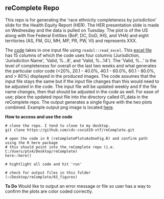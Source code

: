 ## reComplete Repo

This repo is for generating the 'race ethnicity completeness by jurisdiction' slide for the Health Equity Report (HER). The HER presentation slide is made on Wednesday and the data is pulled on Tuesday. The plot is of the US along with five Federal Entities (BoP, DC, DoD, IHS, and VHA) and eight territories (AS, FM, GU, MH, MP, PR, PW, VI) and represents XXX. 

The [code](https://github.com/cdc-covid19-vtf/reComplete/blob/master/02_code/reCompleteAsOneFig.R) takes in one input file using `readxl::read_excel`. This [excel file](https://github.com/cdc-covid19-vtf/reComplete/tree/master/01_data) has 15 columns of which the code uses four columns (Jurisdiction, 'Jurisdiciton Name',  'Valid, %...8', and 'Valid, %...14'). The 'Valid, %...' is the level of completeness for overall or the last two weeks and what generates the particular color code (<20%, 20.1 - 40.0%, 40.1 - 60.0%, 60.1 - 80.0%, and > 80%) displayed in the produced images. The code assumes that the input file stays the same but if the input file changes than this would need to be adjusted in the code. The input file will be updated weekly and if the file name changes, then that should be adjusted in the code as well. For ease of use; place the updated input file into the directory called 01_data in the reComplete repo. The output generates a single figure with the two plots combined. Example output png image is located [here](https://github.com/cdc-covid19-vtf/reComplete/blob/master/03_figures/REComplete_Combined.2021-04-16.png).

**How to access and use the code**

```
# clone the repo. I tend to clone to my desktop. 
git clone https://github.com/cdc-covid19-vtf/reComplete.git

# open the code in R (reCompletePlotsAsOneFig.R) and confirm path using the R here package
# this should point into the reComplete repo (i.e. C:/Users/ptx4/Desktop/reComplete)
here::here() 

# hightlight all code and hit 'run'

# check for output files in this folder (~/Desktop/reComplete/03_figures)

```
**To Do**
Would like to output an error message or file so user has a way to confirm the plots are color coded correctly. 
